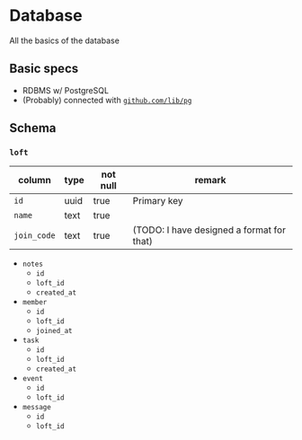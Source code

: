 # Database

All the basics of the database

## Basic specs

- RDBMS w/ PostgreSQL
- (Probably) connected with [`github.com/lib/pg`](https://github.com/lib/pq)

## Schema

### `loft`

| column      | type | not null | remark                                    |
|-------------|------|----------|-------------------------------------------|
| `id`        | uuid | true     | Primary key                               |
| `name`      | text | true     |                                           |
| `join_code` | text | true     | (TODO: I have designed a format for that) |




- `notes`
  - `id`
  - `loft_id`
  - `created_at`
- `member`
  - `id`
  - `loft_id`
  - `joined_at`
- `task`
  - `id`
  - `loft_id`
  - `created_at`
- `event`
  - `id`
  - `loft_id`
- `message`
  - `id`
  - `loft_id`